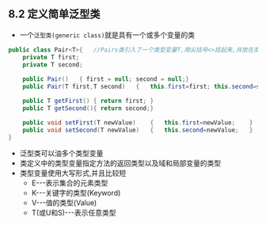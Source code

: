 ## 8.2 定义简单泛型类  

* 一个`泛型类(generic class)`就是具有一个或多个变量的类  

```java
public class Pair<T>{   //Pairs类引入了一个类型变量T,用尖括号<>括起来,并放在类名后面
    private T first;
    private T second;
    
    public Pair()   { first = null; second = null;}
    public Pair(T first,T second)   {   this.first=first; this.second=second;   }

    public T getFirst() { return first; }
    public T getSecond(){ return second;}

    public void setFirst(T newValue)    {   this.first=newValue;    }
    public void setSecond(T newValue)   {   this.second=newValue;   }
}
```
* 泛型类可以油多个类型变量  
* 类定义中的类型变量指定方法的返回类型以及域和局部变量的类型  
* 类型变量使用大写形式,并且比较短  
    * E---表示集合的元素类型  
    * K---关键字的类型(Keyword)  
    * V---值的类型(Value)  
    * T(或U和S)---表示任意类型  